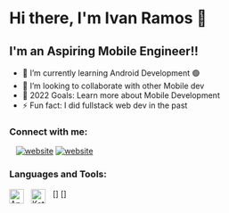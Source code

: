 # Hi there, I'm Ivan Ramos 👋 

## I'm an Aspiring Mobile Engineer!!

- 🌱 I’m currently learning Android Development 🟢
- 👯 I’m looking to collaborate with other Mobile dev
- 🥅 2022 Goals: Learn more about Mobile Development
- ⚡ Fun fact: I did fullstack web dev in the past

### Connect with me:

&nbsp;&nbsp;
[![website](./img/twitter-light.svg)](https://twitter.com/_invancible#gh-light-mode-only)
[![website](./img/twitter-dark.svg)](https://twitter.com/_invancible#gh-dark-mode-only)
&nbsp;&nbsp;

### Languages and Tools:

[<img align="left" alt="Android Studio" width="26px" src="https://cdn.jsdelivr.net/gh/devicons/devicon/icons/androidstudio/androidstudio-original.svg" style="padding-right:10px;" />]
[<img align="left" alt="Kotlin" width="26px" src="https://cdn.jsdelivr.net/gh/devicons/devicon/icons/kotlin/kotlin-original.svg" style="padding-right:10px;" />]
